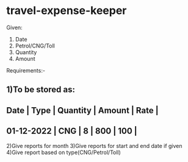# travel-expense-keeper

Given:
1) Date
2) Petrol/CNG/Toll
3) Quantity
4) Amount

Requirements:-

1)To be stored as:
------------------------------------------------
Date       | Type | Quantity | Amount |  Rate  |
------------------------------------------------
01-12-2022 | CNG  | 8        | 800    |  100   |
------------------------------------------------

2)Give reports for month
3)Give reports for start and end date if given
4)Give report based on type(CNG/Petrol/Toll)
